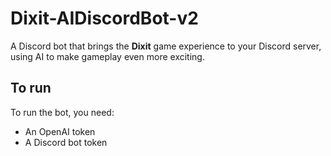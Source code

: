 # Dixit-AIDiscordBot-v2

A Discord bot that brings the **Dixit** game experience to your Discord server, using AI to make gameplay even more exciting.

## To run

To run the bot, you need:

- An OpenAI token
- A Discord bot token 


